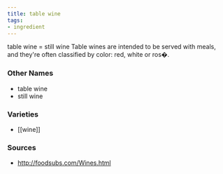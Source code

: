 ```yaml
---
title: table wine
tags:
- ingredient
---
```

table wine = still wine Table wines are intended to be served with meals, and they're often classified by color: red, white or ros�.

### Other Names

* table wine
* still wine

### Varieties

* [[wine]]

### Sources
* http://foodsubs.com/Wines.html
